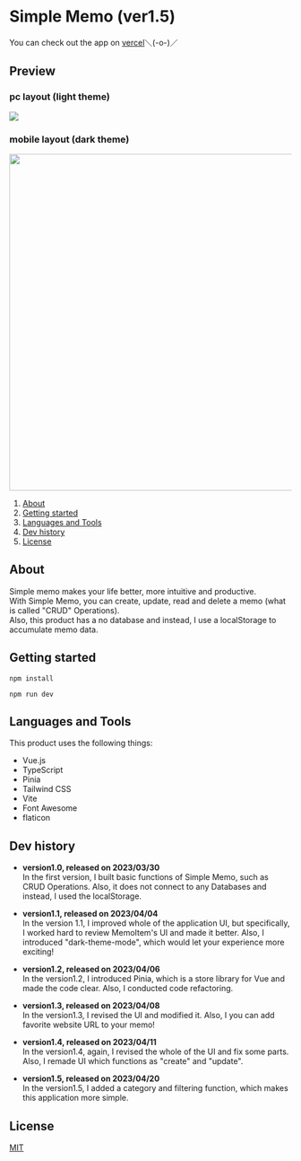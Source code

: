 # Simple Memo (ver1.5)

You can check out the app on [vercel](https://simple-memo-hapc4dpml-seiya-tagami.vercel.app/)＼(-o-)／

## Preview

### pc layout (light theme)

<img src="https://user-images.githubusercontent.com/107479598/233389181-b8908749-aaaa-41e7-9673-ac17e70e2011.png"/>

### mobile layout (dark theme)

<img src="https://user-images.githubusercontent.com/107479598/233389973-5a48438f-bb67-42f4-8417-5a6c8ad67917.png" height="600"/>

1. [About](#About)
1. [Getting started](#Getting%20started)
1. [Languages and Tools](#Languages%20and%20Tools)
1. [Dev history](#Dev%20history)
1. [License](#License)

## About

Simple memo makes your life better, more intuitive and productive.  
With Simple Memo, you can create, update, read and delete a memo (what is called "CRUD" Operations).  
Also, this product has a no database and instead, I use a localStorage to accumulate memo data.

## Getting started

```
npm install
```

```
npm run dev
```

## Languages and Tools

This product uses the following things:

- Vue.js
- TypeScript
- Pinia
- Tailwind CSS
- Vite
- Font Awesome
- flaticon

## Dev history

- **version1.0, released on 2023/03/30**  
  In the first version, I built basic functions of Simple Memo, such as CRUD Operations. Also, it does not connect to any Databases and instead, I used the localStorage.

- **version1.1, released on 2023/04/04**  
  In the version 1.1, I improved whole of the application UI, but specifically, I worked hard to review MemoItem's UI and made it better. Also, I introduced "dark-theme-mode", which would let your experience more exciting!

- **version1.2, released on 2023/04/06**  
  In the version1.2, I introduced Pinia, which is a store library for Vue and made the code clear. Also, I conducted code refactoring.

- **version1.3, released on 2023/04/08**  
  In the version1.3, I revised the UI and modified it. Also, I you can add favorite website URL to your memo!

- **version1.4, released on 2023/04/11**  
  In the version1.4, again, I revised the whole of the UI and fix some parts. Also, I remade UI which functions as "create" and "update".

- **version1.5, released on 2023/04/20**  
  In the version1.5, I added a category and filtering function, which makes this application more simple.

## License

[MIT](https://choosealicense.com/licenses/mit/)
